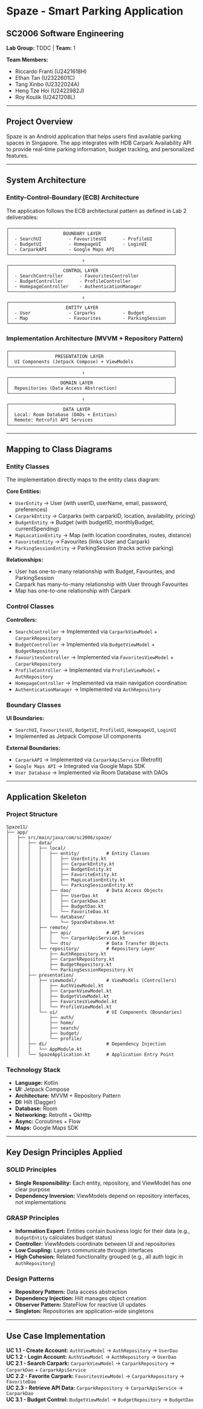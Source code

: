 # Spaze - Smart Parking Application

## SC2006 Software Engineering
**Lab Group:** TDDC | **Team:** 1

**Team Members:**
- Riccardo Franti (U2421618H)
- Ethan Tan (U2322601C)
- Tang Xinbo (U2322024A)
- Heng Tze Hoi (U2422982J)
- Roy Koulik (U2421208L)

---

## Project Overview

Spaze is an Android application that helps users find available parking spaces in Singapore. The app integrates with HDB Carpark Availability API to provide real-time parking information, budget tracking, and personalized features.

---

## System Architecture

### Entity-Control-Boundary (ECB) Architecture

The application follows the ECB architectural pattern as defined in Lab 2 deliverables:

```
┌─────────────────────────────────────────────────────────────┐
│                    BOUNDARY LAYER                           │
│  - SearchUI          - FavouritesUI      - ProfileUI        │
│  - BudgetUI          - HomepageUI        - LoginUI          │
│  - CarparkAPI        - Google Maps API                      │
└─────────────────────────────────────────────────────────────┘
                            ↓
┌─────────────────────────────────────────────────────────────┐
│                    CONTROL LAYER                            │
│  - SearchController      - FavouritesController             │
│  - BudgetController      - ProfileController                │
│  - HomepageController    - AuthenticationManager            │
└─────────────────────────────────────────────────────────────┘
                            ↓
┌─────────────────────────────────────────────────────────────┐
│                     ENTITY LAYER                            │
│  - User              - Carparks          - Budget           │
│  - Map               - Favourites        - ParkingSession   │
└─────────────────────────────────────────────────────────────┘
```

### Implementation Architecture (MVVM + Repository Pattern)

```
┌─────────────────────────────────────────────────────────────┐
│                 PRESENTATION LAYER                          │
│  UI Components (Jetpack Compose) + ViewModels               │
└─────────────────────────────────────────────────────────────┘
                            ↓
┌─────────────────────────────────────────────────────────────┐
│                   DOMAIN LAYER                              │
│  Repositories (Data Access Abstraction)                     │
└─────────────────────────────────────────────────────────────┘
                            ↓
┌─────────────────────────────────────────────────────────────┐
│                    DATA LAYER                               │
│  Local: Room Database (DAOs + Entities)                     │
│  Remote: Retrofit API Services                              │
└─────────────────────────────────────────────────────────────┘
```

---

## Mapping to Class Diagrams

### Entity Classes

The implementation directly maps to the entity class diagram:

**Core Entities:**
- `UserEntity` → User (with userID, userName, email, password, preferences)
- `CarparkEntity` → Carparks (with carparkID, location, availability, pricing)
- `BudgetEntity` → Budget (with budgetID, monthlyBudget, currentSpending)
- `MapLocationEntity` → Map (with location coordinates, routes, distance)
- `FavoriteEntity` → Favourites (links User and Carpark)
- `ParkingSessionEntity` → ParkingSession (tracks active parking)

**Relationships:**
- User has one-to-many relationship with Budget, Favourites, and ParkingSession
- Carpark has many-to-many relationship with User through Favourites
- Map has one-to-one relationship with Carpark

### Control Classes

**Controllers:**
- `SearchController` → Implemented via `CarparkViewModel` + `CarparkRepository`
- `BudgetController` → Implemented via `BudgetViewModel` + `BudgetRepository`
- `FavouritesController` → Implemented via `FavoritesViewModel` + `CarparkRepository`
- `ProfileController` → Implemented via `ProfileViewModel` + `AuthRepository`
- `HomepageController` → Implemented via main navigation coordination
- `AuthenticationManager` → Implemented via `AuthRepository`

### Boundary Classes

**UI Boundaries:**
- `SearchUI`, `FavouritesUI`, `BudgetUI`, `ProfileUI`, `HomepageUI`, `LoginUI`
- Implemented as Jetpack Compose UI components

**External Boundaries:**
- `CarparkAPI` → Implemented via `CarparkApiService` (Retrofit)
- `Google Maps API` → Integrated via Google Maps SDK
- `User Database` → Implemented via Room Database with DAOs

---

## Application Skeleton

### Project Structure

```
Spaze11/
├── app/
│   ├── src/main/java/com/sc2006/spaze/
│   │   ├── data/
│   │   │   ├── local/
│   │   │   │   ├── entity/          # Entity Classes
│   │   │   │   │   ├── UserEntity.kt
│   │   │   │   │   ├── CarparkEntity.kt
│   │   │   │   │   ├── BudgetEntity.kt
│   │   │   │   │   ├── FavoriteEntity.kt
│   │   │   │   │   ├── MapLocationEntity.kt
│   │   │   │   │   └── ParkingSessionEntity.kt
│   │   │   │   ├── dao/             # Data Access Objects
│   │   │   │   │   ├── UserDao.kt
│   │   │   │   │   ├── CarparkDao.kt
│   │   │   │   │   ├── BudgetDao.kt
│   │   │   │   │   └── FavoriteDao.kt
│   │   │   │   └── database/
│   │   │   │       └── SpazeDatabase.kt
│   │   │   ├── remote/
│   │   │   │   ├── api/             # API Services
│   │   │   │   │   └── CarparkApiService.kt
│   │   │   │   └── dto/             # Data Transfer Objects
│   │   │   └── repository/          # Repository Layer
│   │   │       ├── AuthRepository.kt
│   │   │       ├── CarparkRepository.kt
│   │   │       ├── BudgetRepository.kt
│   │   │       └── ParkingSessionRepository.kt
│   │   ├── presentation/
│   │   │   ├── viewmodel/           # ViewModels (Controllers)
│   │   │   │   ├── AuthViewModel.kt
│   │   │   │   ├── CarparkViewModel.kt
│   │   │   │   ├── BudgetViewModel.kt
│   │   │   │   ├── FavoritesViewModel.kt
│   │   │   │   └── ProfileViewModel.kt
│   │   │   └── ui/                  # UI Components (Boundaries)
│   │   │       ├── auth/
│   │   │       ├── home/
│   │   │       ├── search/
│   │   │       ├── budget/
│   │   │       └── profile/
│   │   ├── di/                      # Dependency Injection
│   │   │   └── AppModule.kt
│   │   └── SpazeApplication.kt      # Application Entry Point
```

### Technology Stack

- **Language:** Kotlin
- **UI:** Jetpack Compose
- **Architecture:** MVVM + Repository Pattern
- **DI:** Hilt (Dagger)
- **Database:** Room
- **Networking:** Retrofit + OkHttp
- **Async:** Coroutines + Flow
- **Maps:** Google Maps SDK

---

## Key Design Principles Applied

### SOLID Principles
- **Single Responsibility:** Each entity, repository, and ViewModel has one clear purpose
- **Dependency Inversion:** ViewModels depend on repository interfaces, not implementations

### GRASP Principles
- **Information Expert:** Entities contain business logic for their data (e.g., `BudgetEntity` calculates budget status)
- **Controller:** ViewModels coordinate between UI and repositories
- **Low Coupling:** Layers communicate through interfaces
- **High Cohesion:** Related functionality grouped (e.g., all auth logic in `AuthRepository`)

### Design Patterns
- **Repository Pattern:** Data access abstraction
- **Dependency Injection:** Hilt manages object creation
- **Observer Pattern:** StateFlow for reactive UI updates
- **Singleton:** Repositories are application-wide singletons

---

## Use Case Implementation

**UC 1.1 - Create Account:** `AuthViewModel` → `AuthRepository` → `UserDao`  
**UC 1.2 - Login Account:** `AuthViewModel` → `AuthRepository` → `UserDao`  
**UC 2.1 - Search Carpark:** `CarparkViewModel` → `CarparkRepository` → `CarparkDao` + `CarparkApiService`  
**UC 2.2 - Favorite Carpark:** `FavoritesViewModel` → `CarparkRepository` → `FavoriteDao`  
**UC 2.3 - Retrieve API Data:** `CarparkRepository` → `CarparkApiService` → `CarparkDao`  
**UC 3.1 - Budget Control:** `BudgetViewModel` → `BudgetRepository` → `BudgetDao`
